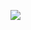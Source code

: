 
<p align”center”

![](https://l.instagram.com/?u=https%3A%2F%2F64.media.tumblr.com%2Ff9b8c09712ee457a3c191e9099cf1538%2Fab13361c80305e4a-c8%2Fs1280x1920%2F282bfa11bcff8bccbcc24a354dff2d9b34ea7c92.pnj&e=AT0aEgE0G518KZ4G6UiPnEBacBL4tURR3eQKFBSEdTFYuQ6RAgtIuBrMYedXmFzsONT9e1DYB08cs1J8KIYmmIohRQv6VXOdEIrZhTb_OcZ3uiq6I_D5F26-_3WpUjiis2pLzfeL09J5)

</p>


